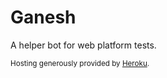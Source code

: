 Ganesh
======

A helper bot for web platform tests.

<small><a>Hosting generously provided by <a href="https://www.heroku.com/home">Heroku</a>.</small>
